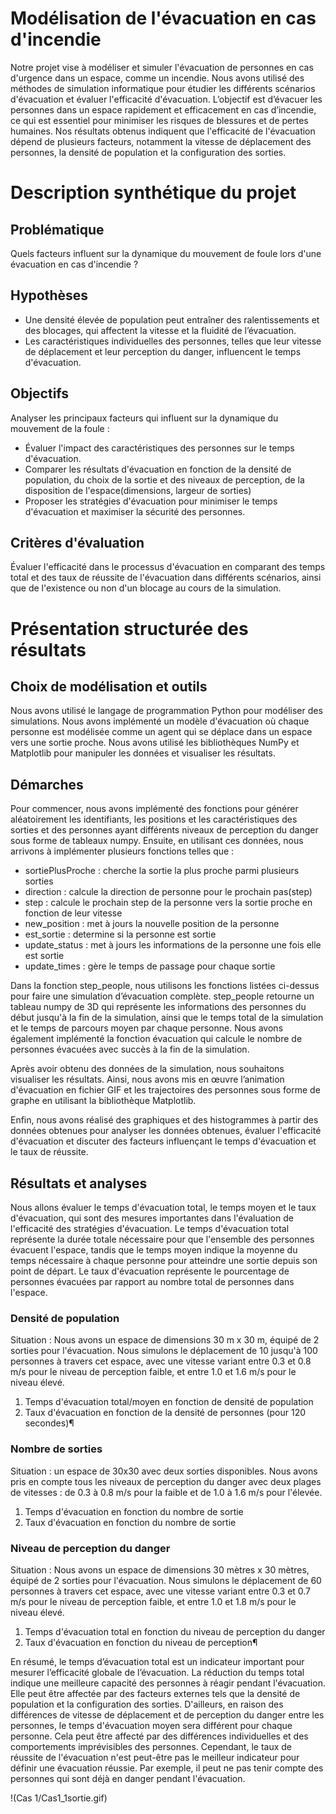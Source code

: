 # Modélisation de l'évacuation en cas d'incendie

Notre projet vise à modéliser et simuler l'évacuation de personnes en cas d'urgence dans un espace, comme un incendie. Nous avons utilisé des méthodes de simulation informatique pour étudier les différents scénarios d'évacuation et évaluer l'efficacité d'évacuation. 
L’objectif est d’évacuer les personnes dans un espace rapidement et efficacement en cas d’incendie, ce qui est essentiel  pour minimiser les risques de blessures et de pertes humaines. Nos résultats obtenus indiquent que l'efficacité de l'évacuation dépend de plusieurs facteurs, notamment la vitesse de déplacement des personnes, la densité de population et la configuration des sorties.

# Description synthétique du projet
## Problématique
Quels facteurs influent sur la dynamique du mouvement de foule lors d'une évacuation en cas d'incendie ?

## Hypothèses
- Une densité élevée de population peut entraîner des ralentissements et des blocages, qui affectent la vitesse et la fluidité de l’évacuation.
- Les caractéristiques individuelles des personnes, telles que leur vitesse de déplacement et leur perception du danger, influencent le temps d'évacuation.

## Objectifs
Analyser les principaux facteurs qui influent sur la dynamique du mouvement de la foule :
- Évaluer l'impact des caractéristiques des personnes sur le temps d'évacuation. 
- Comparer les résultats d'évacuation en fonction de la densité de population, du choix de la sortie et des niveaux de perception, de la disposition de l'espace(dimensions, largeur de sorties)
- Proposer les stratégies d'évacuation pour minimiser le temps d'évacuation et maximiser la sécurité des personnes. 

## Critères d'évaluation
Évaluer l'efficacité dans le processus d'évacuation en comparant des temps total et des taux de réussite de l'évacuation dans différents scénarios, ainsi que de l'existence ou non d'un blocage au cours de la simulation.


# Présentation structurée des résultats
## Choix de modélisation et outils
Nous avons utilisé le langage de programmation Python pour modéliser des simulations. Nous avons implémenté un modèle d'évacuation où chaque personne est modélisée comme un agent qui se déplace dans un espace vers une sortie proche. Nous avons utilisé les bibliothèques NumPy et Matplotlib pour manipuler les données et visualiser les résultats.

## Démarches
Pour commencer, nous avons implémenté des fonctions pour générer aléatoirement les identifiants, les positions et les caractéristiques des sorties et des personnes ayant différents niveaux de perception du danger sous forme de tableaux numpy. 
Ensuite, en utilisant ces données, nous arrivons à implémenter plusieurs fonctions telles que : 
- sortiePlusProche : cherche la sortie la plus proche parmi plusieurs sorties
- direction : calcule la direction de personne pour le prochain pas(step)
- step : calcule le prochain step de la personne vers la sortie proche en fonction de leur vitesse
- new_position : met à jours la nouvelle position de la personne
- est_sortie : determine si la personne est sortie
- update_status : met à jours les informations de la personne une fois elle est sortie
- update_times : gère le temps de passage pour chaque sortie

Dans la fonction step_people, nous utilisons les fonctions listées ci-dessus pour faire une simulation d’évacuation complète. step_people retourne un tableau numpy de 3D qui représente les informations des personnes du début jusqu'à la fin de la simulation, ainsi que le temps total de la simulation et le temps de parcours moyen par chaque personne. Nous avons également implémenté la fonction évacuation qui calcule le nombre de personnes évacuées avec succès à la fin de la simulation. 

Après avoir obtenu des données de la simulation, nous souhaitons visualiser les résultats. Ainsi, nous avons mis en œuvre l’animation d'évacuation en fichier GIF et les trajectoires des personnes sous forme de graphe en utilisant la bibliothèque Matplotlib.

Enfin, nous avons réalisé des graphiques et des histogrammes à partir des données obtenues pour analyser les données obtenues, évaluer l'efficacité d'évacuation et discuter des facteurs influençant le temps d'évacuation et le taux de réussite. 

## Résultats et analyses
Nous allons évaluer le temps d'évacuation total, le temps moyen et le taux d'évacuation, qui sont des mesures importantes dans l'évaluation de l'efficacité des stratégies d'évacuation. 
Le temps d'évacuation total représente la durée totale nécessaire pour que l'ensemble des personnes évacuent l'espace, tandis que le temps moyen indique la moyenne du temps nécessaire à chaque personne pour atteindre une sortie depuis son point de départ. 
Le taux d'évacuation représente le pourcentage de personnes évacuées par rapport au nombre total de personnes dans l'espace.

### Densité de population
Situation : Nous avons un espace de dimensions 30 m x 30 m, équipé de 2 sorties pour l'évacuation. Nous simulons le déplacement de 10 jusqu'à 100 personnes à travers cet espace, avec une vitesse variant entre 0.3 et 0.8 m/s pour le niveau de perception faible, et entre 1.0 et 1.6 m/s pour le niveau élevé.
1. Temps d'évacuation total/moyen en fonction de densité de population
2. Taux d'évacuation en fonction de la densité de personnes (pour 120 secondes)¶

### Nombre de sorties 
Situation : un espace de 30x30 avec deux sorties disponibles. Nous avons pris en compte tous les niveaux de perception du danger avec deux plages de vitesses : de 0.3 à 0.8 m/s pour la faible et de 1.0 à 1.6 m/s pour l'élevée.
1. Temps d'évacuation en fonction du nombre de sortie
2. Taux d'évacuation en fonction du nombre de sortie

### Niveau de perception du danger
Situation : Nous avons un espace de dimensions 30 mètres x 30 mètres, équipé de 2 sorties pour l'évacuation. Nous simulons le déplacement de 60 personnes à travers cet espace, avec une vitesse variant entre 0.3 et 0.7 m/s pour le niveau de perception faible, et entre 1.0 et 1.8 m/s pour le niveau élevé. 
1. Temps d'évacuation total en fonction du niveau de perception du danger
2. Taux d'évacuation en fonction du niveau de perception¶


En résumé, le temps d’évacuation total est un indicateur important pour mesurer l’efficacité globale de l’évacuation. La réduction du temps total indique une meilleure capacité des personnes à réagir pendant l'évacuation. Elle peut être affectée par des facteurs externes tels que la densité de population et la configuration des sorties. 
D'ailleurs, en raison des différences de vitesse de déplacement et de perception du danger entre les personnes, le temps d'évacuation moyen sera différent pour chaque personne. Cela peut être affecté par des différences individuelles et des comportements imprévisibles des personnes.
Cependant, le taux de réussite de l'évacuation n'est peut-être pas le meilleur indicateur pour définir une évacuation réussie. Par exemple, il peut ne pas tenir compte des personnes qui sont déjà en danger pendant l'évacuation.

!(Cas 1/Cas1_1sortie.gif)

